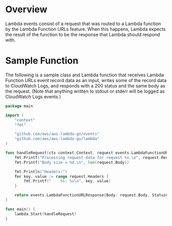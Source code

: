 # Overview

Lambda events consist of a request that was routed to a Lambda function by the Lambda Function URLs feature. When this happens, Lambda expects the result of the function to be the response that Lambda should respond with.

# Sample Function

The following is a sample class and Lambda function that receives Lambda Function URLs event record data as an input, writes some of the record data to CloudWatch Logs, and responds with a 200 status and the same body as the request. (Note that anything written to stdout or stderr will be logged as CloudWatch Logs events.)

```go
package main

import (
    "context"
    "fmt"

    "github.com/aws/aws-lambda-go/events"
    "github.com/aws/aws-lambda-go/lambda"
)

func handleRequest(ctx context.Context, request events.LambdaFunctionURLRequest) (events.LambdaFunctionURLResponse, error) {
    fmt.Printf("Processing request data for request %s.\n", request.RequestContext.RequestID)
    fmt.Printf("Body size = %d.\n", len(request.Body))

    fmt.Println("Headers:")
    for key, value := range request.Headers {
        fmt.Printf("    %s: %s\n", key, value)
    }

    return events.LambdaFunctionURLResponse{Body: request.Body, StatusCode: 200}, nil
}

func main() {
    lambda.Start(handleRequest)
}
```
